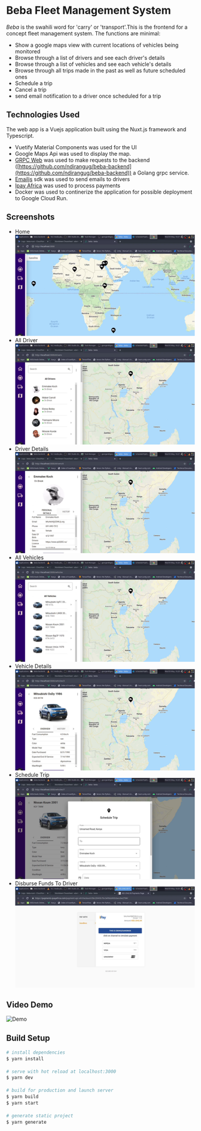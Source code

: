 # Beba Fleet Management System

_Beba_ is the swahili word for 'carry' or 'transport'.This is the frontend for a concept fleet management system.
The functions are minimal:
* Show a google maps view with current locations of vehicles being monitored
* Browse through a list of drivers and see each driver's details
* Browse through a list of vehicles and see each vehicle's details
* Browse through all trips made in the past as well as future scheduled ones
* Schedule a trip
* Cancel a trip
* send email notification to a driver once scheduled for a trip
  
## Technologies Used 
The web app is a Vuejs application built using the Nuxt.js framework and Typescript.
- Vuetify Material Components was used for the UI
- Google Maps Api was used to display the map.
- [GRPC Web](https://github.com/improbable-eng/grpc-web) was used to make requests to the backend ([https://github.com/ndirangug/beba-backend](https://github.com/ndirangug/beba-backend)) a Golang grpc service.
- [Emailjs](https://www.emailjs.com/) sdk was used to send emails to drivers
- [Ipay Africa](https://ipayafrica.com/api/) was used to process payments
- Docker was  used to continerize the application for possible deployment to Google Cloud Run.


## Screenshots
* Home
    ![Home](screenshots/home.png "Logo Title Text 1")
* All Driver
     ![Drivers](screenshots/alldrivers.png "Logo Title Text 1")
* Driver Details
   ![Driver Details](screenshots/driver.png "Logo Title Text 1")
* All Vehicles
     ![All Vehicles](screenshots/allvehicles.png "Logo Title Text 1")
* Vehicle Details
     ![Vehicle Details](screenshots/vehicle.png "Logo Title Text 1")
* Schedule Trip
     ![Schdule Trip](screenshots/schedule.png "Logo Title Text 1")
* Disburse Funds To Driver
     ![DisburseFunds](screenshots/payment.png "Logo Title Text 1")

## Video Demo
![Demo](screenshots/545373763.gif)

## Build Setup

```bash
# install dependencies
$ yarn install

# serve with hot reload at localhost:3000
$ yarn dev

# build for production and launch server
$ yarn build
$ yarn start

# generate static project
$ yarn generate
```

